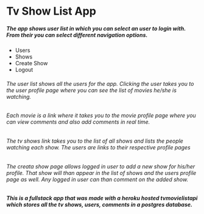 # Tv Show List App
##### The app shows user list in which you can select an user to login with. From their you can select different navigation options.
- Users
- Shows
- Create Show
- Logout

###### The user list shows all the users for the app. Clicking the user takes you to the user profile page where you can see the list of movies he/she is watching. 

###### Each movie is a link where it takes you to the movie profile page where you can view comments and also add comments in real time.

###### The tv shows link takes you to the list of all shows and lists the people watching each show. The users are links to their respective profile pages

###### The creata show page allows logged in user to add a new show for his/her profile. That show will than appear in the list of shows and the users profile page as well. Any logged in user can than comment on the added show.

##### This is a fullstack app that was made with a heroku hosted tvmovielistapi which stores all the tv shows, users, comments in a postgres database. 
